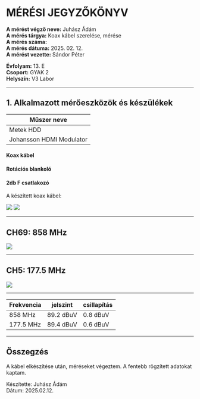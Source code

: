 # MÉRÉSI JEGYZŐKÖNYV

**A mérést végző neve:** Juhász Ádám   
**A mérés tárgya:** Koax kábel szerelése, mérése      
**A mérés száma:**     
**A mérés dátuma:** 2025. 02. 12.       
**A mérést vezette:** Sándor Péter  

**Évfolyam:** 13. E  
**Csoport:** GYAK 2  
**Helyszín:** V3 Labor  

--------------

## 1. Alkalmazott mérőeszközök és készülékek

| Műszer neve                                       |  
| ------------------------------------------------- | 
| Metek HDD              |  
|         Johansson HDMI Modulator               | 
  

#### Koax kábel
#### Rotációs blankoló
#### 2db F csatlakozó

A készített koax kábel:   


<img src="https://github.com/user-attachments/assets/246af1b6-aaca-4d89-978b-f31ec5bd992f">
<img src="https://github.com/user-attachments/assets/3d639d9b-4c00-4eaf-a418-4062338be4e1">

-------------------------------------------------------------------



## CH69: 858 MHz  



<img src="https://github.com/user-attachments/assets/0750e9a3-fe9c-4d00-b88d-487ccc034f17">


-------------------------------------------------------------------------
## CH5: 177.5 MHz 

<img src="https://github.com/user-attachments/assets/715a4a7f-0446-441a-b0d4-c0befa631f04">


-------------------------------------------------------------------------

| Frekvencia                        | jelszint      | csillapítás |
| ----------------------------------- | ----------- | ------------- |
|      858 MHz                     |   89.2 dBuV          | 0.8 dBuV      |
|      177.5 MHz            |     89.4 dBuV        |   0.6 dBuV            |


-------------------------------------------------------------------------  


## Összegzés
A kábel elkészítése után, méréseket végeztem. A fentebb rögzített adatokat kaptam.   

Készítette: Juhász Ádám  
Dátum: 2025.02.12.  
